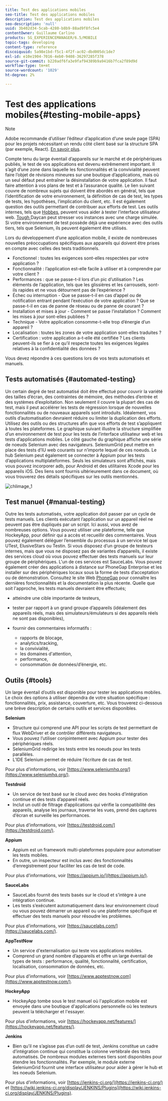 ```yaml
---
title: Test des applications mobiles
seo-title: Test des applications mobiles
description: Test des applications mobiles
seo-description: 'null'
uuid: 3b402d34-5cab-4280-b8b9-88ad9f8fc5e4
contentOwner: Guillaume Carlino
products: SG_EXPERIENCEMANAGER/6.5/MOBILE
topic-tags: developing
content-type: reference
discoiquuid: 5a98e1bd-f5c1-4f2f-ac02-dbd005dc1de7
exl-id: e10e1904-7016-4eb0-9408-36297285f378
source-git-commit: b220adf6fa3e9faf94389b9a9416b7fca2f89d9d
workflow-type: tm+mt
source-wordcount: '1029'
ht-degree: 2%

---
```


# Test des applications mobiles{#testing-mobile-apps}

>[!NOTE]
>
>Adobe recommande d’utiliser l’éditeur d’application d’une seule page (SPA) pour les projets nécessitant un rendu côté client basé sur la structure SPA (par exemple, React). [En savoir plus](/help/sites-developing/spa-overview.md).

Compte tenu du large éventail d’appareils sur le marché et de périphériques publiés, le test de vos applications est devenu extrêmement important. Il s’agit d’une zone dans laquelle les fonctionnalités et la convivialité peuvent faire l’objet de révisions mineures sur une boutique d’applications, mais où un seul défaut peut entraîner la désinstallation de votre application. Il faut faire attention à vos plans de test et à l’assurance qualité. Le lien suivant couvre de nombreux sujets qui doivent être abordés en général, tels que l’identification de votre environnement, la définition de cas de test, les types de tests, les hypothèses, l’implication du client, etc. Il est également question des outils permettant de contribuer aux efforts de test. Les outils internes, tels que [Hobbes](/help/sites-developing/hobbes.md), peuvent vous aider à tester l’interface utilisateur web. [Tough ](/help/sites-developing/tough-day.md) Daycan peut stresser vos instances avec une charge simulée. Si votre environnement de test possède déjà une expérience avec des outils tiers, tels que Selenium, ils peuvent également être utilisés.

Lors du développement d’une application mobile, il existe de nombreuses nouvelles préoccupations spécifiques aux appareils qui doivent être prises en compte avec celles des tests traditionnels.

* Fonctionnel : toutes les exigences sont-elles respectées par votre application ?
* Fonctionnalité : l’application est-elle facile à utiliser et à comprendre par votre client ?
* Performances : que se passe-t-il lors d’un pic d’utilisation ? Les éléments de l’application, tels que les glissières et les carrousels, sont-ils rapides et ne vous détournent pas de l’expérience ?
* Échec ou interruption - Que se passe-t-il en cas d’appel ou de notification entrant pendant l’exécution de votre application ? Que se passe-t-il en cas de panne de réseau ou de panne de courant ?
* Installation et mises à jour - Comment se passe l’installation ? Comment les mises à jour sont-elles publiées ?
* Technique - Votre application consomme-t-elle trop d’énergie d’un appareil ?
* Localisation : toutes les zones de votre application sont-elles traduites ?
* Certification : votre application a-t-elle été certifiée ? Les clients peuvent-ils se fier à ce qu’il respecte toutes les exigences légales relatives à la confidentialité des données ?

Vous devez répondre à ces questions lors de vos tests automatisés et manuels.

## Tests automatisés {#automated-testing}

Un certain degré de test automatisé doit être effectué pour couvrir la variété des tailles d’écran, des contraintes de mémoire, des méthodes d’entrée et des systèmes d’exploitation. Non seulement il couvre la plupart des cas de test, mais il peut accélérer les tests de régression lorsque de nouvelles fonctionnalités ou de nouveaux appareils sont introduits. Idéalement, vos outils d’automatisation devraient réduire ou limiter la duplication des efforts. Utilisez des outils ou des structures afin que vos efforts de test s’appliquent à toutes les plateformes. Le graphique suivant illustre la structure simplifiée d’un environnement de test pour les tests de l’interface utilisateur web et les tests d’applications mobiles. Le côté gauche du graphique affiche une série de noeuds Selenium avec des navigateurs. SeleniumGrid peut mettre en place des tests d’IU web courants sur n’importe lequel de ces noeuds. Le hub Selenium peut également se connecter à Appium pour les tests d’applications multiplateformes. Seuls les simulateurs sont affichés, mais vous pouvez incorporer adb, pour Android et des utilitaires Xcode pour les appareils iOS. Des liens sont fournis ultérieurement dans ce document, où vous trouverez des détails spécifiques sur les outils mentionnés.

![chlimage_1](assets/chlimage_1.jpeg)

## Test manuel {#manual-testing}

Outre les tests automatisés, votre application doit passer par un cycle de tests manuels. Les clients exécutant l’application sur un appareil réel ne peuvent pas être dupliqués par un script. Ici aussi, vous avez de nombreuses options. Vous pouvez utiliser une plateforme, telle que HockeyApp, pour définir qui a accès et recueillir des commentaires. Vous pouvez également déléguer l’ensemble du processus à un service tel que UTest, ElusiveStars ou Testin. Si vous disposez d’un groupe de testeurs internes, mais que vous ne disposez pas de variantes d’appareils, il existe des services cloud où vous pouvez effectuer des tests manuels sur leur groupe de périphériques. L&#39;un de ces services est SauceLabs. Vous pouvez également créer des applications à distance sur PhoneGap Enterprise et les installer sur des périphériques locaux sous la forme de tests d’acceptation ou de démonstration. Consultez le site Web [PhoneGap](https://phonegap.com/) pour connaître les dernières fonctionnalités et la documentation la plus récente. Quelle que soit l&#39;approche, les tests manuels devraient être effectués;

* atteindre une cible importante de testeurs,
* tester par rapport à un grand groupe d’appareils (idéalement des appareils réels, mais des simulateurs/émulateurs si des appareils réels ne sont pas disponibles),
* fournir des commentaires informatifs :

   * rapports de blocage,
   * analytics/tracking,
   * la convivialité,
   * les domaines d&#39;attention,
   * performance,
   * consommation de données/d’énergie, etc.

## Outils {#tools}

Un large éventail d’outils est disponible pour tester les applications mobiles. Le choix des options à utiliser dépendra de votre situation spécifique : fonctionnalités, prix, assistance, couverture, etc. Vous trouverez ci-dessous une brève description de certains outils et services disponibles.

**Selenium**

* Structure qui comprend une API pour les scripts de test permettant de flux WebDriver et de contrôler différents navigateurs.
* Vous pouvez l’utiliser conjointement avec Appium pour tester des périphériques réels.
* SeleniumGrid redirige les tests entre les noeuds pour les tests parallèles.
* L’IDE Selenium permet de réduire l’écriture de cas de test.

Pour plus d’informations, voir [https://www.seleniumhq.org/](https://www.seleniumhq.org/).

**Testdroid**

* Un service de test basé sur le cloud avec des hooks d’intégration continue et des tests d’appareil réels.
* Inclut un outil de filtrage d’applications qui vérifie la compatibilité des appareils, analyse les journaux, traverse les vues, prend des captures d’écran et surveille les performances.

Pour plus d’informations, voir [https://testdroid.com/](https://testdroid.com/).

**Appium**

* Appium est un framework multi-plateformes populaire pour automatiser les tests mobiles.
* En outre, un inspecteur est inclus avec des fonctionnalités d’enregistrement pour faciliter les cas de test de code.

Pour plus d’informations, voir [https://appium.io/](https://appium.io/).

**SauceLabs**

* SauceLabs fournit des tests basés sur le cloud et s’intègre à une intégration continue.
* Les tests s’exécutent automatiquement dans leur environnement cloud ou vous pouvez démarrer un appareil ou une plateforme spécifique et effectuer des tests manuels pour résoudre les problèmes.

Pour plus d’informations, voir [https://saucelabs.com/](https://saucelabs.com/).

**AppTestNow**

* Un service d&#39;externalisation qui teste vos applications mobiles.
* Comprend un grand nombre d’appareils et offre un large éventail de types de tests : performance, qualité, fonctionnalité, certification, localisation, consommation de données, etc.

Pour plus d’informations, voir [https://www.apptestnow.com](https://www.apptestnow.com/).

**HockeyApp**

* HockeyApp tombe sous le test manuel où l&#39;application mobile est envoyée dans une boutique d&#39;applications personnelle où les testeurs peuvent la télécharger et l&#39;essayer.

Pour plus d’informations, voir [https://hockeyapp.net/features/](https://hockeyapp.net/features/).

**Jenkins**

* Bien qu’il ne s’agisse pas d’un outil de test, Jenkins constitue un cadre d’intégration continue qui constitue la colonne vertébrale des tests automatisés. De nombreux modules externes tiers sont disponibles pour étendre les fonctionnalités. Par exemple, le module externe SeleniumGrid fournit une interface utilisateur pour aider à gérer le hub et les noeuds Selenium.

Pour plus d’informations, voir [https://jenkins-ci.org/](https://jenkins-ci.org/) et [https://wiki.jenkins-ci.org/display/JENKINS/Plugins](https://wiki.jenkins-ci.org/display/JENKINS/Plugins).
